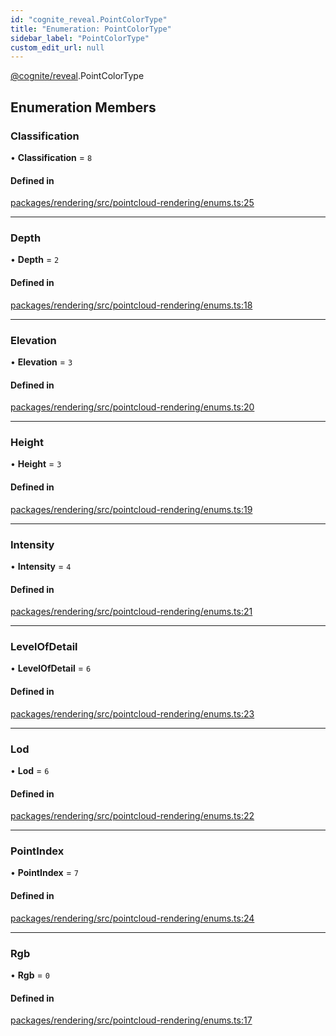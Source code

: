 ```yaml
---
id: "cognite_reveal.PointColorType"
title: "Enumeration: PointColorType"
sidebar_label: "PointColorType"
custom_edit_url: null
---
```


[@cognite/reveal](../modules/cognite_reveal.md).PointColorType

## Enumeration Members

### Classification

• **Classification** = ``8``

#### Defined in

[packages/rendering/src/pointcloud-rendering/enums.ts:25](https://github.com/cognitedata/reveal/blob/09f51630/viewer/packages/rendering/src/pointcloud-rendering/enums.ts#L25)

___

### Depth

• **Depth** = ``2``

#### Defined in

[packages/rendering/src/pointcloud-rendering/enums.ts:18](https://github.com/cognitedata/reveal/blob/09f51630/viewer/packages/rendering/src/pointcloud-rendering/enums.ts#L18)

___

### Elevation

• **Elevation** = ``3``

#### Defined in

[packages/rendering/src/pointcloud-rendering/enums.ts:20](https://github.com/cognitedata/reveal/blob/09f51630/viewer/packages/rendering/src/pointcloud-rendering/enums.ts#L20)

___

### Height

• **Height** = ``3``

#### Defined in

[packages/rendering/src/pointcloud-rendering/enums.ts:19](https://github.com/cognitedata/reveal/blob/09f51630/viewer/packages/rendering/src/pointcloud-rendering/enums.ts#L19)

___

### Intensity

• **Intensity** = ``4``

#### Defined in

[packages/rendering/src/pointcloud-rendering/enums.ts:21](https://github.com/cognitedata/reveal/blob/09f51630/viewer/packages/rendering/src/pointcloud-rendering/enums.ts#L21)

___

### LevelOfDetail

• **LevelOfDetail** = ``6``

#### Defined in

[packages/rendering/src/pointcloud-rendering/enums.ts:23](https://github.com/cognitedata/reveal/blob/09f51630/viewer/packages/rendering/src/pointcloud-rendering/enums.ts#L23)

___

### Lod

• **Lod** = ``6``

#### Defined in

[packages/rendering/src/pointcloud-rendering/enums.ts:22](https://github.com/cognitedata/reveal/blob/09f51630/viewer/packages/rendering/src/pointcloud-rendering/enums.ts#L22)

___

### PointIndex

• **PointIndex** = ``7``

#### Defined in

[packages/rendering/src/pointcloud-rendering/enums.ts:24](https://github.com/cognitedata/reveal/blob/09f51630/viewer/packages/rendering/src/pointcloud-rendering/enums.ts#L24)

___

### Rgb

• **Rgb** = ``0``

#### Defined in

[packages/rendering/src/pointcloud-rendering/enums.ts:17](https://github.com/cognitedata/reveal/blob/09f51630/viewer/packages/rendering/src/pointcloud-rendering/enums.ts#L17)
